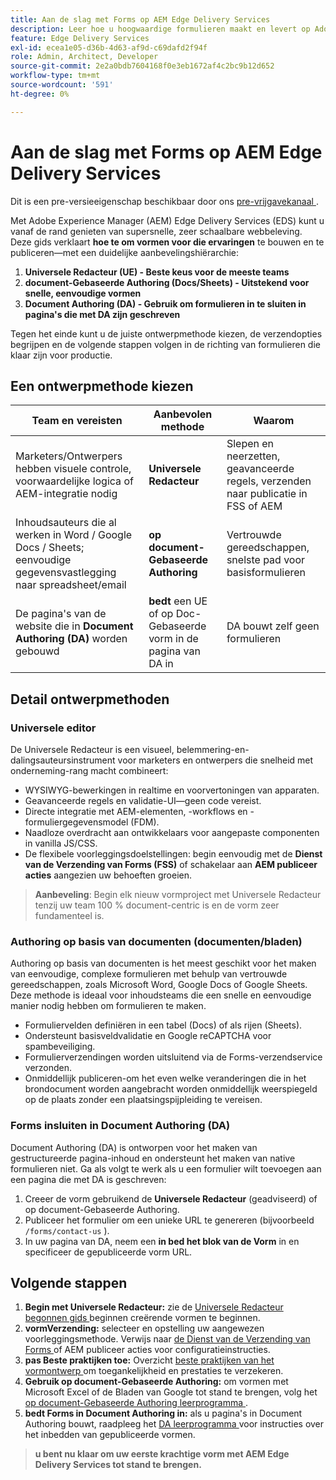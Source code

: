 ```yaml
---
title: Aan de slag met Forms op AEM Edge Delivery Services
description: Leer hoe u hoogwaardige formulieren maakt en levert op Adobe Experience Manager Edge Delivery Services, met de nadruk op de Universal Editor-ontwerpaanpak.
feature: Edge Delivery Services
exl-id: ecea1e05-d36b-4d63-af9d-c69dafd2f94f
role: Admin, Architect, Developer
source-git-commit: 2e2a0bdb7604168f0e3eb1672af4c2bc9b12d652
workflow-type: tm+mt
source-wordcount: '591'
ht-degree: 0%

---
```



# Aan de slag met Forms op AEM Edge Delivery Services

<span class="preview"> Dit is een pre-versieeigenschap beschikbaar door ons <a href="https://experienceleague.adobe.com/docs/experience-manager-cloud-service/content/release-notes/prerelease.html?lang=nl-NL#new-features"> pre-vrijgavekanaal </a>. </span>

Met Adobe Experience Manager (AEM) Edge Delivery Services (EDS) kunt u vanaf de rand genieten van supersnelle, zeer schaalbare webbeleving. Deze gids verklaart **hoe te om vormen voor die ervaringen** te bouwen en te publiceren—met een duidelijke aanbevelingshiërarchie:

1. **Universele Redacteur (UE) - Beste keus voor de meeste teams**
2. **document-Gebaseerde Authoring (Docs/Sheets) - Uitstekend voor snelle, eenvoudige vormen**
3. **Document Authoring (DA) - Gebruik om formulieren in te sluiten in pagina&#39;s die met DA zijn geschreven**

Tegen het einde kunt u de juiste ontwerpmethode kiezen, de verzendopties begrijpen en de volgende stappen volgen in de richting van formulieren die klaar zijn voor productie.



## Een ontwerpmethode kiezen

| Team en vereisten | Aanbevolen methode | Waarom |
|--------------------|--------------------|-----|
| Marketers/Ontwerpers hebben visuele controle, voorwaardelijke logica of AEM-integratie nodig | **Universele Redacteur** | Slepen en neerzetten, geavanceerde regels, verzenden naar publicatie in FSS of AEM |
| Inhoudsauteurs die al werken in Word / Google Docs / Sheets; eenvoudige gegevensvastlegging naar spreadsheet/email | **op document-Gebaseerde Authoring** | Vertrouwde gereedschappen, snelste pad voor basisformulieren |
| De pagina&#39;s van de website die in **Document Authoring (DA)** worden gebouwd | **bedt** een UE of op Doc-Gebaseerde vorm in de pagina van DA in | DA bouwt zelf geen formulieren |


## Detail ontwerpmethoden

### Universele editor

De Universele Redacteur is een visueel, belemmering-en-dalingsauteursinstrument voor marketers en ontwerpers die snelheid met onderneming-rang macht combineert:

- WYSIWYG-bewerkingen in realtime en voorvertoningen van apparaten.
- Geavanceerde regels en validatie-UI—geen code vereist.
- Directe integratie met AEM-elementen, -workflows en -formuliergegevensmodel (FDM).
- Naadloze overdracht aan ontwikkelaars voor aangepaste componenten in vanilla JS/CSS.
- De flexibele voorleggingsdoelstellingen: begin eenvoudig met de **Dienst van de Verzending van Forms (FSS)** of schakelaar aan **AEM publiceer acties** aangezien uw behoeften groeien.

> **Aanbeveling**: Begin elk nieuw vormproject met Universele Redacteur tenzij uw team 100 % document-centric is en de vorm zeer fundamenteel is.


### Authoring op basis van documenten (documenten/bladen)

Authoring op basis van documenten is het meest geschikt voor het maken van eenvoudige, complexe formulieren met behulp van vertrouwde gereedschappen, zoals Microsoft Word, Google Docs of Google Sheets. Deze methode is ideaal voor inhoudsteams die een snelle en eenvoudige manier nodig hebben om formulieren te maken.

- Formuliervelden definiëren in een tabel (Docs) of als rijen (Sheets).
- Ondersteunt basisveldvalidatie en Google reCAPTCHA voor spambeveiliging.
- Formulierverzendingen worden uitsluitend via de Forms-verzendservice verzonden.
- Onmiddellijk publiceren-om het even welke veranderingen die in het brondocument worden aangebracht worden onmiddellijk weerspiegeld op de plaats zonder een plaatsingspijpleiding te vereisen.


### Forms insluiten in Document Authoring (DA)

Document Authoring (DA) is ontworpen voor het maken van gestructureerde pagina-inhoud en ondersteunt het maken van native formulieren niet. Ga als volgt te werk als u een formulier wilt toevoegen aan een pagina die met DA is geschreven:

1. Creeer de vorm gebruikend de **Universele Redacteur** (geadviseerd) of op document-Gebaseerde Authoring.
2. Publiceer het formulier om een unieke URL te genereren (bijvoorbeeld `/forms/contact-us` ).
3. In uw pagina van DA, neem een **in bed het blok van de Vorm** in en specificeer de gepubliceerde vorm URL.

<!-- 
## Feature Comparison

| Capability | Universal Editor | Document-Based | Document Authoring |
|------------|-----------------|----------------|--------------------|
| Visual drag-and-drop | ✅ | – | – |
| Advanced rules editor | ✅ | Limited | – |
| Attachments | ✅ | EA | – |
| reCAPTCHA Enterprise | ✅ | ✅ | Depends on embed |
| Submit to spreadsheet/email | ✅ (FSS) | ✅ (FSS) | Via embed |
| Submit to AEM workflows/FDM | ✅ | – | Via UE embed |
| Custom components (JS/CSS) | ✅ | ✅ | Via embed |
| Localization via Sites | ✅ | Manual | Via embed |

-->

## Volgende stappen

1. **Begin met Universele Redacteur:** zie de [ Universele Redacteur begonnen gids ](/help/edge/docs/forms/universal-editor/overview-universal-editor-for-edge-delivery-services-for-forms.md) beginnen creërende vormen te beginnen.
2. **vormVerzending:** selecteer en opstelling uw aangewezen voorleggingsmethode. Verwijs naar [ de Dienst van de Verzending van Forms ](/help/edge/docs/forms/configure-submission-action-for-eds-forms.md) of AEM publiceer acties voor configuratieinstructies.
3. **pas Beste praktijken toe:** Overzicht [ beste praktijken van het vormontwerp ](/help/edge/docs/forms/universal-editor/best-practices-eds-forms.md) om toegankelijkheid en prestaties te verzekeren.
4. **Gebruik op document-Gebaseerde Authoring:** om vormen met Microsoft Excel of de Bladen van Google tot stand te brengen, volg het [ op document-Gebaseerde Authoring leerprogramma ](/help/edge/docs/forms/tutorial.md).
5. **bedt Forms in Document Authoring in:** als u pagina&#39;s in Document Authoring bouwt, raadpleeg het [ DA leerprogramma ](https://www.aem.live/developer/da-tutorial) voor instructies over het inbedden van gepubliceerde vormen.

> **u bent nu klaar om uw eerste krachtige vorm met AEM Edge Delivery Services tot stand te brengen.**